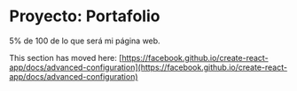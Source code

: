 # Proyecto: Portafolio

5% de 100 de lo que será mi página web.

This section has moved here: [https://facebook.github.io/create-react-app/docs/advanced-configuration](https://facebook.github.io/create-react-app/docs/advanced-configuration)
